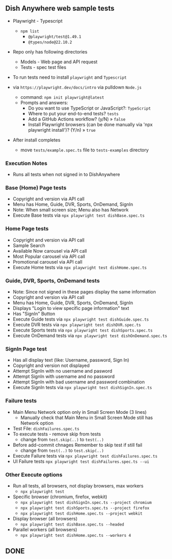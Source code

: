 ## Dish Anywhere web sample tests

- Playwright - Typescript
  - `npm list`
    - `@playwright/test@1.49.1`
    - `@types/node@22.10.2`

- Repo only has following directories
  - Models - Web page and API request
  - Tests - spec test files
- To run tests need to install `playwright` and `Typescript`
- via `https://playwright.dev/docs/intro` via pulldown `Node.js`
  - command: `npm init playwright@latest`
  - Prompts and answers:
    - Do you want to use TypeScript or JavaScript?: `TypeScript`
    - Where to put your end-to-end tests? `tests`
    - Add a GitHub Actions workflow? (y/N) » `false`
    - Install Playwright browsers (can be done manually via 'npx playwright install')? (Y/n) » `true`
- After install completes
  - move `tests/example.spec.ts` file to `tests-examples` directory

### Execution Notes
- Runs all tests when not signed in to DishAnywhere

### Base (Home) Page tests
- Copyright and version via API call
- Menu has Home, Guide, DVR, Sports, OnDemand, SignIn
- Note: When small screen size; Menu also has Network 
- Execute Base tests via `npx playwright test dishBase.spec.ts`

### Home Page tests
- Copyright and version via API call
- Sample Search 
- Available Now carousel via API call
- Most Popular carousel via API call
- Promotional carousel via API call 
- Execute Home tests via `npx playwright test dishHome.spec.ts`

### Guide, DVR, Sports, OnDemand tests
- Note: Since not signed in these pages display the same information
- Copyright and version via API call
- Menu has Home, Guide, DVR, Sports, OnDemand, SignIn
- Displays "Login to view specific page information" text
- Has "SignIn" Button
- Execute Guide tests via `npx playwright test dishGuide.spec.ts`
- Execute DVR tests via `npx playwright test dishDVR.spec.ts`
- Execute Sports tests via `npx playwright test dishSports.spec.ts`
- Execute OnDemand tests via `npx playwright test dishOnDemand.spec.ts`

### SignIn Page test
- Has all display text (like: Username, password, Sign In)
- Copyright and version not displayed
- Attempt SignIn with  no username and pasword
- Attempt SignIn with username and no password
- Attempt SignIn with bad username and password combination
- Execute SignIn tests via `npx playwright test dishSignIn.spec.ts`

### Failure tests
- Main Menu Network option only in Small Screen Mode (3 lines) 
  - Manually check that Main Menu in Small Screen Mode still has Network option
- Test File: `dishFailures.spec.ts`
- To execute tests - remove skip from tests
  - change from `test.skip(..)` to `test(..)`
- Before add-commit chnages Remember to skip test if still fail
  - change from `test(..)` to `test.skip(..)`
- Execute Failure tests via `npx playwright test dishFailures.spec.ts`
- UI Failure tests `npx playwright test dishFailures.spec.ts --ui`

### Other Execute options
- Run all tests, all browsers, not display browsers, max workers
  - `npx playwright test`
- Specific browser (chromium, firefox, webkit)
  - `npx playwright test dishSignIn.spec.ts --project chromium`
  - `npx playwright test dishSports.spec.ts --project firefox`
  - `npx playwright test dishHome.spec.ts --project webkit`
- Display browser (all browsers)
  - `npx playwright test dishBase.spec.ts --headed`
- Parallel workers (all browsers)
  - `npx playwright test dishHome.spec.ts --workers 4` 

## DONE
